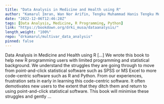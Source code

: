 ```yaml
---
title: "Data Analysis in Medicine and Health using R"
author: "Kamarul Imran, Wan Nor Arifin, Tengku Muhammad Hanis Tengku Mokhtar"
date: "2022-12-06T12:46:28Z"
tags: [Data Analysis, Medicine, R Programming, Python]
link: "https://bookdown.org/drki_musa/dataanalysis/"
length_weight: "100%"
repo: "drkamarul/multivar_data_analysis"
pinned: false
---
```


Data Analysis in Medicine and Health using R [...] We wrote this book to help new R programming users with limited programming and statistical background. We understand the struggles they are going through to move from point-and-click statistical software such as SPSS or MS Excel to more code-centric software such as R and Python. From our experiences, frustration sets in early in learning this code-centric software. It often demotivates new users to the extent that they ditch them and return to using point-and-click statistical software. This book will minimise these struggles and gently ...
